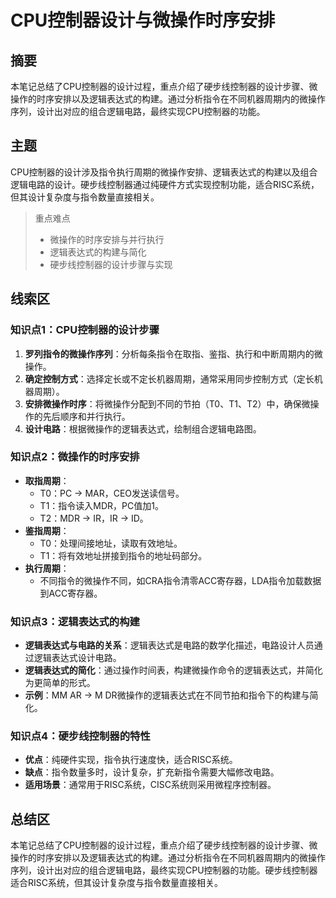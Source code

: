 # CPU控制器设计与微操作时序安排

## 摘要

本笔记总结了CPU控制器的设计过程，重点介绍了硬步线控制器的设计步骤、微操作的时序安排以及逻辑表达式的构建。通过分析指令在不同机器周期内的微操作序列，设计出对应的组合逻辑电路，最终实现CPU控制器的功能。

## 主题

CPU控制器的设计涉及指令执行周期的微操作安排、逻辑表达式的构建以及组合逻辑电路的设计。硬步线控制器通过纯硬件方式实现控制功能，适合RISC系统，但其设计复杂度与指令数量直接相关。

> 重点难点
>
> - 微操作的时序安排与并行执行
> - 逻辑表达式的构建与简化
> - 硬步线控制器的设计步骤与实现

## 线索区

### 知识点1：CPU控制器的设计步骤
1. **罗列指令的微操作序列**：分析每条指令在取指、鉴指、执行和中断周期内的微操作。
2. **确定控制方式**：选择定长或不定长机器周期，通常采用同步控制方式（定长机器周期）。
3. **安排微操作时序**：将微操作分配到不同的节拍（T0、T1、T2）中，确保微操作的先后顺序和并行执行。
4. **设计电路**：根据微操作的逻辑表达式，绘制组合逻辑电路图。

### 知识点2：微操作的时序安排
- **取指周期**：
  - T0：PC → MAR，CEO发送读信号。
  - T1：指令读入MDR，PC值加1。
  - T2：MDR → IR，IR → ID。
- **鉴指周期**：
  - T0：处理间接地址，读取有效地址。
  - T1：将有效地址拼接到指令的地址码部分。
- **执行周期**：
  - 不同指令的微操作不同，如CRA指令清零ACC寄存器，LDA指令加载数据到ACC寄存器。

### 知识点3：逻辑表达式的构建
- **逻辑表达式与电路的关系**：逻辑表达式是电路的数学化描述，电路设计人员通过逻辑表达式设计电路。
- **逻辑表达式的简化**：通过操作时间表，构建微操作命令的逻辑表达式，并简化为更简单的形式。
- **示例**：MM AR → M DR微操作的逻辑表达式在不同节拍和指令下的构建与简化。

### 知识点4：硬步线控制器的特性
- **优点**：纯硬件实现，指令执行速度快，适合RISC系统。
- **缺点**：指令数量多时，设计复杂，扩充新指令需要大幅修改电路。
- **适用场景**：通常用于RISC系统，CISC系统则采用微程序控制器。

## 总结区

本笔记总结了CPU控制器的设计过程，重点介绍了硬步线控制器的设计步骤、微操作的时序安排以及逻辑表达式的构建。通过分析指令在不同机器周期内的微操作序列，设计出对应的组合逻辑电路，最终实现CPU控制器的功能。硬步线控制器适合RISC系统，但其设计复杂度与指令数量直接相关。